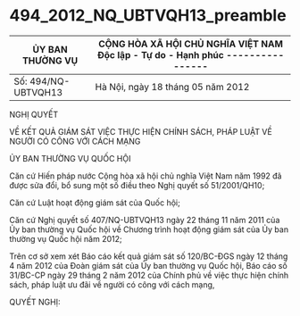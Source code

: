 # 494_2012_NQ_UBTVQH13_preamble


| ỦY BAN THƯỜNG VỤ | CỘNG HÒA XÃ HỘI CHỦ NGHĨA VIỆT NAM Độc lập - Tự do - Hạnh phúc ---------------- |
|---|---|
| Số: 494/NQ-UBTVQH13 | Hà Nội, ngày 18 tháng 05 năm 2012 |

NGHỊ QUYẾT

VỀ KẾT QUẢ GIÁM SÁT VIỆC THỰC HIỆN CHÍNH SÁCH, PHÁP LUẬT VỀ NGƯỜI CÓ CÔNG VỚI CÁCH MẠNG

ỦY BAN THƯỜNG VỤ QUỐC HỘI

Căn cứ Hiến pháp nước Cộng hòa xã hội chủ nghĩa Việt Nam năm 1992 đã được sửa đổi, bổ sung một số điều theo Nghị quyết số 51/2001/QH10;

Căn cứ Luật hoạt động giám sát của Quốc hội;

Căn cứ Nghị quyết số 407/NQ-UBTVQH13 ngày 22 tháng 11 năm 2011 của Ủy ban thường vụ Quốc hội về Chương trình hoạt động giám sát của Ủy ban thường vụ Quốc hội năm 2012;

Trên cơ sở xem xét Báo cáo kết quả giám sát số 120/BC-ĐGS ngày 12 tháng 4 năm 2012 của Đoàn giám sát của Ủy ban thường vụ Quốc hội, Báo cáo số 31/BC-CP ngày 29 tháng 2 năm 2012 của Chính phủ về việc thực hiện chính sách, pháp luật ưu đãi về người có công với cách mạng,

QUYẾT NGHỊ: